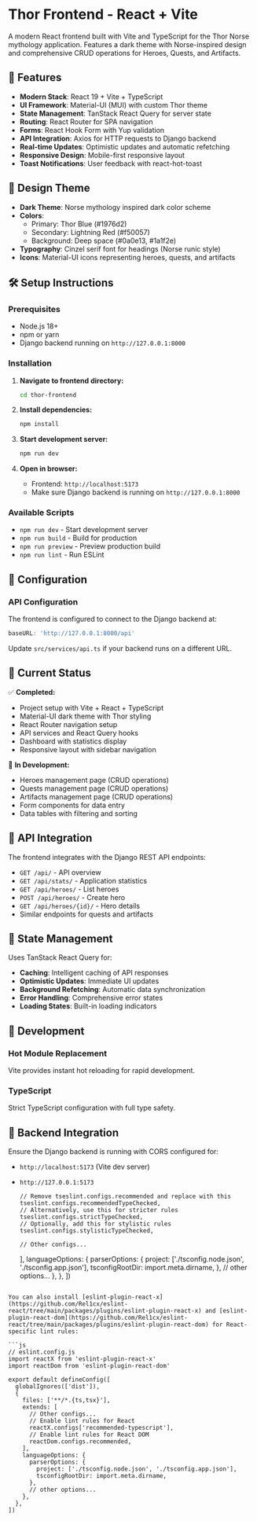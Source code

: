 # Thor Frontend - React + Vite

A modern React frontend built with Vite and TypeScript for the Thor Norse mythology application. Features a dark theme with Norse-inspired design and comprehensive CRUD operations for Heroes, Quests, and Artifacts.

## 🚀 Features

- **Modern Stack**: React 19 + Vite + TypeScript
- **UI Framework**: Material-UI (MUI) with custom Thor theme
- **State Management**: TanStack React Query for server state
- **Routing**: React Router for SPA navigation
- **Forms**: React Hook Form with Yup validation
- **API Integration**: Axios for HTTP requests to Django backend
- **Real-time Updates**: Optimistic updates and automatic refetching
- **Responsive Design**: Mobile-first responsive layout
- **Toast Notifications**: User feedback with react-hot-toast

## 🎨 Design Theme

- **Dark Theme**: Norse mythology inspired dark color scheme
- **Colors**: 
  - Primary: Thor Blue (#1976d2)
  - Secondary: Lightning Red (#f50057)
  - Background: Deep space (#0a0e13, #1a1f2e)
- **Typography**: Cinzel serif font for headings (Norse runic style)
- **Icons**: Material-UI icons representing heroes, quests, and artifacts

## 🛠️ Setup Instructions

### Prerequisites
- Node.js 18+ 
- npm or yarn
- Django backend running on `http://127.0.0.1:8000`

### Installation

1. **Navigate to frontend directory:**
   ```bash
   cd thor-frontend
   ```

2. **Install dependencies:**
   ```bash
   npm install
   ```

3. **Start development server:**
   ```bash
   npm run dev
   ```

4. **Open in browser:**
   - Frontend: `http://localhost:5173`
   - Make sure Django backend is running on `http://127.0.0.1:8000`

### Available Scripts

- `npm run dev` - Start development server
- `npm run build` - Build for production
- `npm run preview` - Preview production build
- `npm run lint` - Run ESLint

## 🔧 Configuration

### API Configuration
The frontend is configured to connect to the Django backend at:
```typescript
baseURL: 'http://127.0.0.1:8000/api'
```

Update `src/services/api.ts` if your backend runs on a different URL.

## 📱 Current Status

✅ **Completed:**
- Project setup with Vite + React + TypeScript
- Material-UI dark theme with Thor styling
- React Router navigation setup
- API services and React Query hooks
- Dashboard with statistics display
- Responsive layout with sidebar navigation

🚧 **In Development:**
- Heroes management page (CRUD operations)
- Quests management page (CRUD operations)  
- Artifacts management page (CRUD operations)
- Form components for data entry
- Data tables with filtering and sorting

## 🎯 API Integration

The frontend integrates with the Django REST API endpoints:

- `GET /api/` - API overview
- `GET /api/stats/` - Application statistics
- `GET /api/heroes/` - List heroes
- `POST /api/heroes/` - Create hero
- `GET /api/heroes/{id}/` - Hero details
- Similar endpoints for quests and artifacts

## 🔄 State Management

Uses TanStack React Query for:
- **Caching**: Intelligent caching of API responses
- **Optimistic Updates**: Immediate UI updates
- **Background Refetching**: Automatic data synchronization
- **Error Handling**: Comprehensive error states
- **Loading States**: Built-in loading indicators

## 🚀 Development

### Hot Module Replacement
Vite provides instant hot reloading for rapid development.

### TypeScript
Strict TypeScript configuration with full type safety.

## 🔗 Backend Integration

Ensure the Django backend is running with CORS configured for:
- `http://localhost:5173` (Vite dev server)
- `http://127.0.0.1:5173`

      // Remove tseslint.configs.recommended and replace with this
      tseslint.configs.recommendedTypeChecked,
      // Alternatively, use this for stricter rules
      tseslint.configs.strictTypeChecked,
      // Optionally, add this for stylistic rules
      tseslint.configs.stylisticTypeChecked,

      // Other configs...
    ],
    languageOptions: {
      parserOptions: {
        project: ['./tsconfig.node.json', './tsconfig.app.json'],
        tsconfigRootDir: import.meta.dirname,
      },
      // other options...
    },
  },
])
```

You can also install [eslint-plugin-react-x](https://github.com/Rel1cx/eslint-react/tree/main/packages/plugins/eslint-plugin-react-x) and [eslint-plugin-react-dom](https://github.com/Rel1cx/eslint-react/tree/main/packages/plugins/eslint-plugin-react-dom) for React-specific lint rules:

```js
// eslint.config.js
import reactX from 'eslint-plugin-react-x'
import reactDom from 'eslint-plugin-react-dom'

export default defineConfig([
  globalIgnores(['dist']),
  {
    files: ['**/*.{ts,tsx}'],
    extends: [
      // Other configs...
      // Enable lint rules for React
      reactX.configs['recommended-typescript'],
      // Enable lint rules for React DOM
      reactDom.configs.recommended,
    ],
    languageOptions: {
      parserOptions: {
        project: ['./tsconfig.node.json', './tsconfig.app.json'],
        tsconfigRootDir: import.meta.dirname,
      },
      // other options...
    },
  },
])
```

